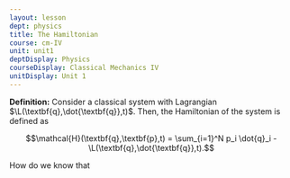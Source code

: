 ```yaml
---
layout: lesson
dept: physics
title: The Hamiltonian
course: cm-IV
unit: unit1
deptDisplay: Physics
courseDisplay: Classical Mechanics IV
unitDisplay: Unit 1
---
```


<div class="definition">
<b>Definition:</b> Consider a classical system with Lagrangian $\L(\textbf{q},\dot{\textbf{q}},t)$. Then, the Hamiltonian of the system is defined as 

$$\mathcal{H}(\textbf{q},\textbf{p},t) = \sum_{i=1}^N p_i \dot{q}_i - \L(\textbf{q},\dot{\textbf{q}},t).$$
</div>

How do we know that 
